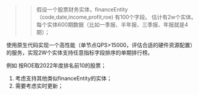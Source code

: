 >>假设一个股票财务实体，financeEntity（code,date,income,profit,roe) 有100个字段。
估计有2w个实体。每个实体600期数据（比如一季报、半年报、三季报、年报就是4期）；

使用原生代码实现一个高性能（单节点QPS>15000，评估合适的硬件资源配置）的服务，实现2W个实体支持任意指标字段排序的单期排行榜。


例如 按ROE取2022年度排名前10的股票；

1. 考虑支持其他类似financeEntity的实体；
2. 需要考虑实时更新；